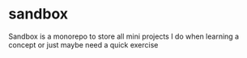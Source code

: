 # sandbox
Sandbox is a monorepo to store all mini projects I do when learning a concept or just maybe need a quick exercise
